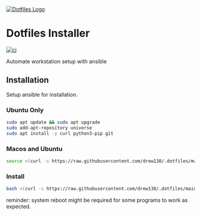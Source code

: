 [![Dotfiles Logo][dotfiles-logo]][dotfiles-url]

# Dotfiles Installer

[![ci][badge-gh-actions]][link-gh-actions]

Automate workstation setup with ansible

## Installation

Setup ansible for installation.

### Ubuntu Only

```bash
sudo apt update && sudo apt upgrade
sudo add-apt-repository universe
sudo apt install -y curl python3-pip git
```

### Macos and Ubuntu

```bash
source <(curl -s https://raw.githubusercontent.com/drew138/.dotfiles/main/roles/scripts/files/setup_ansible.sh)
```

### Install

```bash
bash <(curl -s https://raw.githubusercontent.com/drew138/.dotfiles/main/roles/scripts/files/install.sh)
```

reminder: system reboot might be required for some programs to work as expected.

[badge-gh-actions]: https://github.com/drew138/.dotfiles/actions/workflows/ci.yml/badge.svg?event=push
[link-gh-actions]: https://github.com/drew138/.dotfiles/actions?query=workflow%3Aci
[dotfiles-logo]: https://raw.githubusercontent.com/drew138/.dotfiles/main/assets/Dotfiles-Logo.png
[dotfiles-url]: https://github.com/drew138/.dotfiles
